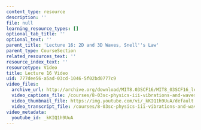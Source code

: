 ```yaml
---
content_type: resource
description: ''
file: null
learning_resource_types: []
optional_tab_title: ''
optional_text: ''
parent_title: 'Lecture 16: 2D and 3D Waves, Snell''s Law'
parent_type: CourseSection
related_resources_text: ''
resource_index_text: ''
resourcetype: Video
title: Lecture 16 Video
uid: 777dee56-a5ad-03cd-1046-5f02bd0777c9
video_files:
  archive_url: http://archive.org/download/MIT8.03SCF16/MIT8_03SCF16_lec16_300k.mp4
  video_captions_file: /courses/8-03sc-physics-iii-vibrations-and-waves-fall-2016/a951b9a24ae05a2baab43109a76a3d75_kKIQ1h9UuA.vtt
  video_thumbnail_file: https://img.youtube.com/vi/_kKIQ1h9UuA/default.jpg
  video_transcript_file: /courses/8-03sc-physics-iii-vibrations-and-waves-fall-2016/02d801f417063043ee56710701f8ffc8_kKIQ1h9UuA.pdf
video_metadata:
  youtube_id: _kKIQ1h9UuA
---
```

